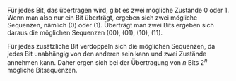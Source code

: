 
Für jedes Bit, das übertragen wird, gibt es zwei mögliche Zustände 0 oder 1. Wenn man also nur ein Bit überträgt, ergeben sich zwei mögliche Sequenzen, nämlich (0) oder (1). Überträgt man zwei Bits  ergeben sich daraus die möglichen Sequenzen (00), (01), (10), (11).

Für jedes zusätzliche Bit verdoppeln sich die möglichen Sequenzen, da jedes Bit unabhängig von den anderen sein kann und zwei Zustände annehmen kann. Daher ergen sich bei der Übertragung von *n* Bits $2^n$ mögliche Bitsequenzen.